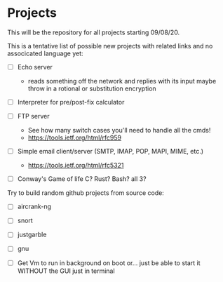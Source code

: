 # Projects
This will be the repository for all projects starting 09/08/20.

This is a tentative list of possible new projects with related links and no associcated language yet:

  - [ ] Echo server
    - reads something off the network and replies with its input maybe throw in a rotional or substitution encryption

  - [ ] Interpreter for pre/post-fix calculator

  - [ ] FTP server
    - See how many switch cases you'll need to handle all the cmds!
    - https://tools.ietf.org/html/rfc959

  - [ ] Simple email client/server (SMTP, IMAP, POP, MAPI, MIME, etc.)
    - https://tools.ietf.org/html/rfc5321

  - [ ] Conway's Game of life C? Rust? Bash? all 3?


Try to build random github projects from source code:

  - [ ] aircrank-ng
  - [ ] snort
  - [ ] justgarble
  - [ ] gnu

- [ ] Get Vm to run in background on boot or... just be able to start it WITHOUT the GUI just in terminal